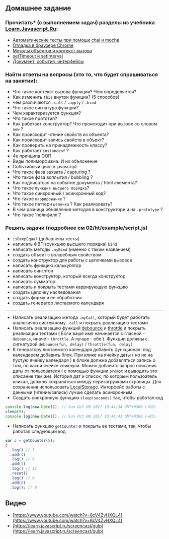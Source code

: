 ## Домашнее задание

### Прочитать\* (с выполнением задач) разделы из учебника [Learn.Javascript.Ru](http://learn.javascript.ru/):

* [Автоматические тесты при помощи chai и mocha](https://learn.javascript.ru/testing)
* [Отладка в браузере Chrome](https://learn.javascript.ru/debugging-chrome)
* [Методы объектов и контекст вызова](https://learn.javascript.ru/objects-more)
* [setTimeout и setInterval](https://learn.javascript.ru/settimeout-setinterval)
* [Документ, события, интерфейсы](https://learn.javascript.ru/ui)

### Найти ответы на вопросы (это то, что будет спрашиваться на занятии):

* Что такое контекст вызова функции? Чем определяется?
* Как изменить `this` внутри функции? (5 способов)
* чем различаются `.call` / `.apply` / `.bind`
* Что такое сигнатура функции?
* Чем характеризуется функция?
* Что такое прототип?
* Как работает конструктор? Что происходит при вызове со словом `new` ?
* Как происходит чтение свойств из объекта?
* Как происходит запись свойств в объект?
* Как проверить на принадлежность классу?
* Как работает `instanceof` ?
* 4е принципа ООП
* Виды полиморфизма. И их объяснение
* Событийный цикл в javascript
* Что такое фаза захвата / capturing ?
* Что такое фаза всплытия / bubbling ?
* Как подписаться на событие документа / html элемента?
* Что такое `Функция высшего порядка`?
* Что такое синхронный / асинхронный код?
* Что такое `каррирование` ?
* Что такое паттерн `цепочка` ? Как реализовать?
* В чем разница объявления методов в конструкторе и на `.prototype` ?
* Что такое 'полифилл'?

### Решить задачи (подробнее см 02/ht/example/script.js)

* `isDeepEqual` (добавлены тесты)
* написать ФВП (функцию высшего порядка) `bind`
* написать методы `.myBind` (именно с таким названием)
* создать объект с волшебным свойством
* создать конструктор для работы с цепочками вызовов
* написать функцию калькулятор
* написать синглтон
* написать конструктор, который всегда конструктор
* написать сумматор
* написать и покрыть тестами каррирующую функцию
* создать цепочку наследования
* создать форму и ее обработчик
* создать генератор листаемого календаря

---

* Написать реализацию метода `.myCall`, который будет работать аналогично системному `.call` и покрыть реализацию тестами
* Написать реализацию функций [debounce](http://underscorejs.ru/#debounce) и [throttle](http://underscorejs.ru/#throttle) и покрыть реализации тестами ( Если ваше имя начинается с гласной - `debounce`, иначе - `throttle`. А лучше - обе ). Функции должны с сигнатурой `debounce(fun, delay)` / `throttle(fun, delay)`
* К генератору листаемого календаря добавить функционал: под календарем добавить блок. При клике на ячейку даты ( но не на пустую ячейку календаря ) в блоке должна добавляться запись о том, по какой ячейке кликнули. Можно добавить запрос описания даты от пользователя ( с помощью функции `prompt` и выводить это описание там же). История дат и список, по которым пользоатель кликал, должны сохраняться между перезагрузками страницы. Для сохранения использовать [LocalStorage](https://developer.mozilla.org/en-US/docs/Web/API/Window/localStorage). Интерфейс работы с данными (чтение/запись) лучше сделать асинхронным
* Создать синхронную функцию `sleep(seconds)` так, чтобы работал код

```javascript
console.log(new Date()); // Sun Oct 08 2017 10:44:34 GMT+0300 (+03)
sleep(9);
console.log(new Date()); // Sun Oct 08 2017 10:44:43 GMT+0300 (+03)
```

* Написать функцию `getCounter` и покрыть ее тестами, так, чтобы работал следующий код

```javascript
var c = getCounter(5);
c
  .log() // 5
  .add(4)
  .log() // 9
  .add(3)
  .log() // 12
  .reset()
  .log() // 0
  .add(8)
  .log(); // 8
```

## Видео

* [https://www.youtube.com/watch?v=8cV4ZvHXQL4](https://www.youtube.com/watch?v=8cV4ZvHXQL4)
* [https://learn.javascript.ru/screencast/gulp](https://learn.javascript.ru/screencast/gulp)
